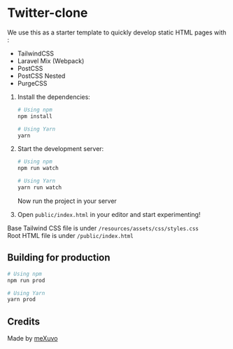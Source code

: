 # Twitter-clone

We use this as a starter template to quickly develop static HTML pages with :

- TailwindCSS
- Laravel Mix (Webpack)
- PostCSS
- PostCSS Nested
- PurgeCSS

1. Install the dependencies:

   ```bash
   # Using npm
   npm install

   # Using Yarn
   yarn
   ```

2. Start the development server:

   ```bash
   # Using npm
   npm run watch

   # Using Yarn
   yarn run watch
   ```

   Now run the project in your server

3. Open `public/index.html` in your editor and start experimenting!

Base Tailwind CSS file is under `/resources/assets/css/styles.css`  
Root HTML file is under `/public/index.html`

## Building for production

```bash
# Using npm
npm run prod

# Using Yarn
yarn prod
```

## Credits

Made by [meXuvo](https://linkedin.com/in/meXuvo)
